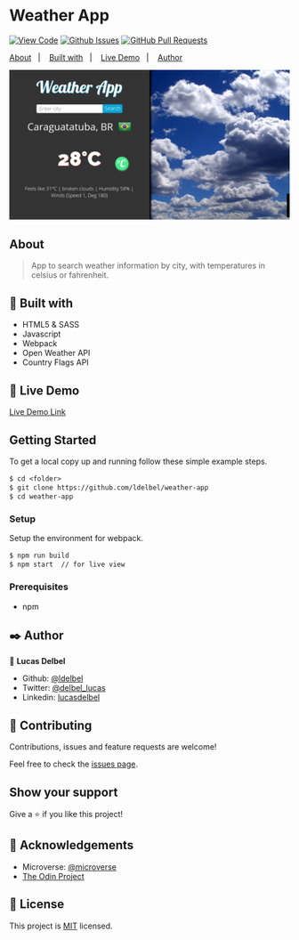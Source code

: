 # Weather App

[![View Code](https://img.shields.io/badge/View%20-Code-green)]()
[![Github Issues](https://img.shields.io/badge/GitHub-Issues-orange)]()
[![GitHub Pull Requests](https://img.shields.io/badge/GitHub-Pull%20Requests-blue)]()

<a text-align="center" href="#about">About</a>&nbsp;&nbsp;&nbsp;|&nbsp;&nbsp;&nbsp;
<a href="#with">Built with</a>&nbsp;&nbsp;&nbsp;|&nbsp;&nbsp;&nbsp;
<a href="#ldl">Live Demo</a>&nbsp;&nbsp;&nbsp;|&nbsp;&nbsp;&nbsp;
<a href="#author">Author</a>

![screenshot](./app_screenshot.png)

## About <a name = "about"></a>

> App to search weather information by city, with temperatures in celsius or fahrenheit.

## 🔧 Built with<a name = "with"></a>

- HTML5 & SASS
- Javascript
- Webpack
- Open Weather API
- Country Flags API

## 🔴 Live Demo <a name = "ldl"></a>

[Live Demo Link](https://raw.githack.com/ldelbel/weather-app/feature/app/dist/index.html)


## Getting Started

To get a local copy up and running follow these simple example steps.

```
$ cd <folder>
$ git clone https://github.com/ldelbel/weather-app
$ cd weather-app

```

### Setup

Setup the environment for webpack.

```
$ npm run build
$ npm start  // for live view

```

### Prerequisites

- npm

## ✒️  Author <a name = "author"></a>

👤 **Lucas Delbel**

- Github: [@ldelbel](https://github.com/ldelbel)
- Twitter: [@delbel_lucas](https://twitter.com/delbel_lucas)
- Linkedin: [lucasdelbel](https://www.linkedin.com/in/lucasdelbel/)


## 🤝 Contributing

Contributions, issues and feature requests are welcome!

Feel free to check the [issues page](issues/).

## Show your support

Give a ⭐️ if you like this project!

## :clap: Acknowledgements

- Microverse: [@microverse](https://www.microverse.org/)
- [The Odin Project](https://www.theodinproject.com/courses/javascript/lessons/weather-app)

## 📝 License

This project is [MIT](lic.url) licensed.
